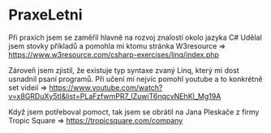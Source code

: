 # PraxeLetni


Při praxích jsem se zaměřil hlavně na rozvoj znalostí okolo jazyka C#
Udělal jsem stovky příkladů a pomohla mi ktomu stránka W3resource => https://www.w3resource.com/csharp-exercises/linq/index.php

Zároveň jsem zjistil, že existuje typ syntaxe zvaný Linq, který mi dost usnadnil psaní programů.
Při učení mi nejvíc pomohl youtube a to konkrétně set videií => https://www.youtube.com/watch?v=x8GRDuXy5tI&list=PLaFzfwmPR7_IZuwiT6nqcvNEhKl_Mg19A

Když jsem potřeboval pomoct, tak jsem se obrátil na Jana Pleskače z firmy Tropic Square => https://tropicsquare.com/company
